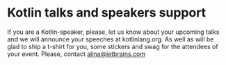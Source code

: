 ---
---

# Kotlin talks and speakers support

If you are a Kotlin-speaker, please, let us know about your upcoming talks and we will announce your speeches at kotlinlang.org. As well as will be glad to ship a t-shirt for you, some stickers and swag for the attendees of your event. Please, contact alina@jetbrains.com

<br/>

<div id="events"></div>

<script src="{{ url_for('static', filename='events.js') }}"></script>